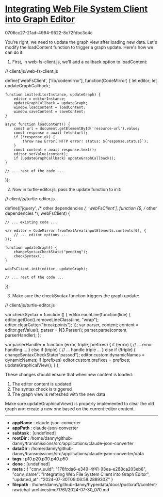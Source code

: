 # [Integrating Web File System Client into Graph Editor](https://claude.ai/chat/176fcda6-e349-4f41-93ea-e288ca203eb8)

0706cc27-21ad-4994-9522-8c72fdbc3c4c

 You're right, we need to update the graph view after loading new data. Let's modify the loadContent function to trigger a graph update. Here's how we can do it:

1. First, in web-fs-client.js, we'll add a callback option to loadContent:

// client/js/web-fs-client.js

define('webFsClient', ['lib/codemirror'], function(CodeMirror) {
    let editor;
    let updateGraphCallback;

    function init(editorInstance, updateGraph) {
        editor = editorInstance;
        updateGraphCallback = updateGraph;
        window.loadContent = loadContent;
        window.saveContent = saveContent;
    }

    async function loadContent() {
        const url = document.getElementById('resource-url').value;
        const response = await fetch(url);
        if (!response.ok) {
            throw new Error(`HTTP error! status: ${response.status}`);
        }
        const content = await response.text();
        editor.setValue(content);
        if (updateGraphCallback) updateGraphCallback();
    }

    // ... rest of the code ...
});

2. Now in turtle-editor.js, pass the update function to init:

// client/js/turtle-editor.js

define(['jquery', /* other dependencies */, 'webFsClient'],
function ($, /* other dependencies */, webFsClient) {
    
    // ... existing code ...

    var editor = CodeMirror.fromTextArea(inputElements.contents[0], {
        // ... editor options ...
    });

    function updateGraph() {
        changeSyntaxCheckState("pending");
        checkSyntax();
    }

    webFsClient.init(editor, updateGraph);

    // ... rest of the code ...
});

3. Make sure the checkSyntax function triggers the graph update:

// client/js/turtle-editor.js

var checkSyntax = function () {
    editor.eachLine(function(line) {
        editor.getDoc().removeLineClass(line, "wrap");
        editor.clearGutter("breakpoints");
    });
    var parser, content;
    content = editor.getValue();
    parser  = N3.Parser();
    parser.parse(content, parserHandler);
};

var parserHandler = function (error, triple, prefixes) {
    if (error) {
        // ... error handling ...
    }
    else if (triple) {
        // ... handle triple ...
    }
    else if (!triple) {
        changeSyntaxCheckState("passed");
        editor.custom.dynamicNames = dynamicNames;
        if (prefixes)
            editor.custom.prefixes = prefixes;
        updateGraphicalView();
    }
};

These changes should ensure that when new content is loaded:
1. The editor content is updated
2. The syntax check is triggered
3. The graph view is refreshed with the new data

Make sure updateGraphicalView() is properly implemented to clear the old graph and create a new one based on the current editor content.

---

* **appName** : claude-json-converter
* **appPath** : claude-json-converter
* **subtask** : [undefined]
* **rootDir** : /home/danny/github-danny/transmissions/src/applications/claude-json-converter
* **dataDir** : /home/danny/github-danny/transmissions/src/applications/claude-json-converter/data
* **tags** : p10.p20.p30.p40.p50
* **done** : [undefined]
* **meta** : {
  "conv_uuid": "176fcda6-e349-4f41-93ea-e288ca203eb8",
  "conv_name": "Integrating Web File System Client into Graph Editor",
  "updated_at": "2024-07-30T09:06:58.288930Z"
}
* **filepath** : /home/danny/github-danny/hyperdata/docs/postcraft/content-raw/chat-archives/md/176f/2024-07-30_070.md